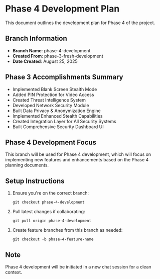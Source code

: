 # Phase 4 Development Plan

This document outlines the development plan for Phase 4 of the project.

## Branch Information

- **Branch Name**: phase-4-development
- **Created From**: phase-3-fresh-development
- **Date Created**: August 25, 2025

## Phase 3 Accomplishments Summary

- Implemented Blank Screen Stealth Mode
- Added PIN Protection for Video Access
- Created Threat Intelligence System
- Developed Network Security Module
- Built Data Privacy & Anonymization Engine
- Implemented Enhanced Stealth Capabilities
- Created Integration Layer for All Security Systems
- Built Comprehensive Security Dashboard UI

## Phase 4 Development Focus

This branch will be used for Phase 4 development, which will focus on implementing new features and enhancements based on the Phase 4 planning documents.

## Setup Instructions

1. Ensure you're on the correct branch:
   ```
   git checkout phase-4-development
   ```
2. Pull latest changes if collaborating:
   ```
   git pull origin phase-4-development
   ```
3. Create feature branches from this branch as needed:
   ```
   git checkout -b phase-4-feature-name
   ```

## Note

Phase 4 development will be initiated in a new chat session for a clean context.
